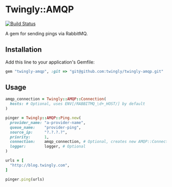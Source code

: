 # Twingly::AMQP

[![Build Status](https://magnum.travis-ci.com/twingly/twingly-amqp.svg?token=qpeLsZ1ShGKXQVMsum51)](https://magnum.travis-ci.com/twingly/twingly-amqp)

A gem for sending pings via RabbitMQ.

## Installation

Add this line to your application's Gemfile:

```ruby
gem "twingly-amqp", :git => "git@github.com:twingly/twingly-amqp.git"
```

## Usage

```ruby
amqp_connection = Twingly::AMQP::Connection(
  hosts: # Optional, uses ENV[/RABBITMQ_\d+_HOST/] by default
)

pinger = Twingly::AMQP::Ping.new(
  provider_name: "a-provider-name",
  queue_name:    "provider-ping",
  source_ip:     "?.?.?.?",
  priority:      1,
  connection:    amqp_connection, # Optional, creates new AMQP::Connection otherwise
  logger:        logger, # Optional
)

urls = [
  "http://blog.twingly.com",
]

pinger.ping(urls)
```
